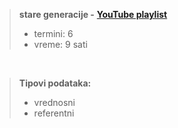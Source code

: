 <br><br>

> **stare generacije -** [**YouTube playlist**](https://www.youtube.com/playlist?list=PLFUwkwonRM--gjbTwQO8l-7XWcsd17Iln)
> - termini: 6
> - vreme: 9 sati

<br>

> **Tipovi podataka:**
>- vrednosni
>- referentni
